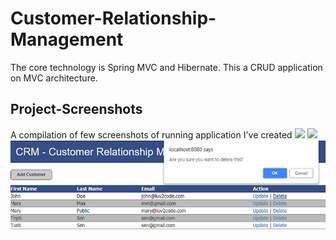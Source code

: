 # Customer-Relationship-Management
The core technology is Spring MVC and Hibernate. This a CRUD application on MVC architecture.

## Project-Screenshots

A compilation of few screenshots of running application I've created
![](https://raw.github.com/Moytri/Customer-Relationship-Management/blob/master/web-customer-tracker/images/1.png)
![](https://raw.github.com/Moytri/Customer-Relationship-Management/blob/master/web-customer-tracker/images/2.png)
![](https://github.com/Moytri/Customer-Relationship-Management/blob/master/images/3.png)
